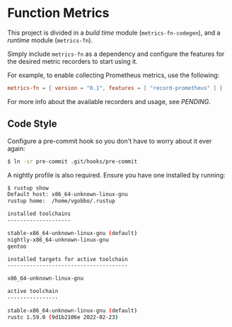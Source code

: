 # Function Metrics

This project is divided in a _build time_ module (`metrics-fn-codegen`), and a _runtime_ module (`metrics-fn`).

Simply include `metrics-fn` as a dependency and configure the features for the desired metric recorders to start using it.

For example, to enable collecting Prometheus metrics, use the following:
```toml
metrics-fn = { version = "0.1", features = [ "record-prometheus" ] }
```

For more info about the available recorders and usage, see _PENDING_.

## Code Style

Configure a pre-commit hook so you don't have to worry about it ever again:
```bash
$ ln -sr pre-commit .git/hooks/pre-commit
```

A nightly profile is also required. Ensure you have one installed by running:
```bash
$ rustup show
Default host: x86_64-unknown-linux-gnu
rustup home:  /home/vgobbo/.rustup

installed toolchains
--------------------

stable-x86_64-unknown-linux-gnu (default)
nightly-x86_64-unknown-linux-gnu
gentoo

installed targets for active toolchain
--------------------------------------

x86_64-unknown-linux-gnu

active toolchain
----------------

stable-x86_64-unknown-linux-gnu (default)
rustc 1.59.0 (9d1b2106e 2022-02-23)
```